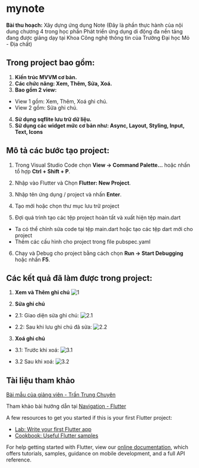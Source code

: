 # mynote
**Bài thu hoạch:**
Xây dựng ứng dụng Note (Đây là phần thực hành của nội dung chương 4 trong học phần Phát triển ứng dụng di động đa nền tảng đang được giảng dạy tại Khoa Công nghệ thông tin của Trường Đại học Mỏ - Địa chất)

## Trong project bao gồm:
1. **Kiến trúc MVVM cơ bản.**
2. **Các chức năng: Xem, Thêm, Sửa, Xoá.**
3. **Bao gồm 2 view:**
* View 1 gồm: Xem, Thêm, Xoá ghi chú.
* View 2 gồm: Sửa ghi chú.
4. **Sử dụng sqflite lưu trữ dữ liệu.**
5. **Sử dụng các widget mức cơ bản như: Async, Layout, Styling, Input, Text, Icons**

## Mô tả các bước tạo project:
1. Trong Visual Studio Code chọn **View -> Command Palette…** hoặc nhấn tổ hợp **Ctrl + Shift + P**.

2. Nhập vào Flutter và Chọn **Flutter: New Project**.

3. Nhập tên ứng dụng / project và nhấn **Enter**.

4. Tạo mới hoặc chọn thư mục lưu trữ project

5. Đợi quá trình tạo các tệp project hoàn tất và xuất hiện tệp main.dart
 * Ta có thể chỉnh sửa code tại tệp main.dart hoặc tạo các tệp dart mới cho project
 * Thêm các cấu hình cho project trong file pubspec.yaml

6. Chạy và Debug cho project bằng cách chọn **Run -> Start Debugging** hoặc nhấn **F5**.

## Các kết quả đã làm được trong project:

1. **Xem và Thêm ghi chú**
![1](https://raw.githubusercontent.com/hieuvh/my_note_app/master/images/them.jpg)

2. **Sửa ghi chú**
 * 2.1: Giao diện sửa ghi chú:
![2.1](https://raw.githubusercontent.com/hieuvh/my_note_app/master/images/sua1.jpg)

 * 2.2: Sau khi lưu ghi chú đã sửa:
![2.2](https://raw.githubusercontent.com/hieuvh/my_note_app/master/images/sua2.jpg)

3. **Xoá ghi chú**
 * 3.1: Trước khi xoá:
![3.1](https://raw.githubusercontent.com/hieuvh/my_note_app/master/images/sua2.jpg)

 * 3.2 Sau khi xoá:
![3.2](https://raw.githubusercontent.com/hieuvh/my_note_app/master/images/xoa.jpg)

## Tài liệu tham khảo

[Bài mẫu của giảng viên - Trần Trung Chuyên](https://github.com/chuyentt/mynote)

Tham khảo bài hướng dẫn tại [Navigation - Flutter](https://flutter.dev/docs/cookbook/navigation)

A few resources to get you started if this is your first Flutter project:

- [Lab: Write your first Flutter app](https://flutter.dev/docs/get-started/codelab)
- [Cookbook: Useful Flutter samples](https://flutter.dev/docs/cookbook)

For help getting started with Flutter, view our
[online documentation](https://flutter.dev/docs), which offers tutorials,
samples, guidance on mobile development, and a full API reference.
